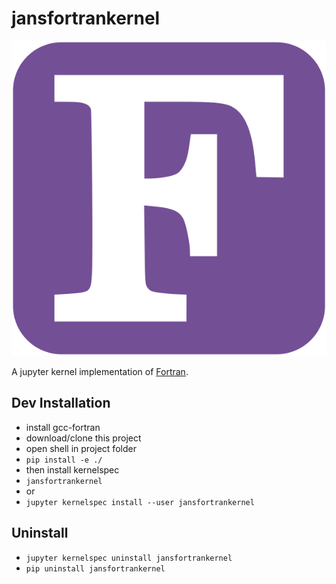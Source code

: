 # jansfortrankernel

![Logo](jansfortrankernel/logo-svg.svg)

A jupyter kernel implementation of [Fortran](https://fortran-lang.org).

## Dev Installation

- install gcc-fortran
- download/clone this project
- open shell in project folder
- `pip install -e ./`
- then install kernelspec
- `jansfortrankernel`
- or
- `jupyter kernelspec install --user jansfortrankernel`

## Uninstall

- `jupyter kernelspec uninstall jansfortrankernel`
- `pip uninstall jansfortrankernel`
